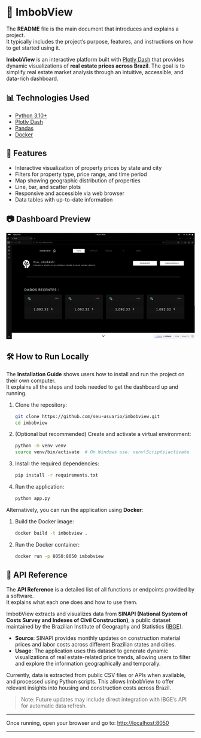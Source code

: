 # 🏡 ImbobView

The **README** file is the main document that introduces and explains a project.  
It typically includes the project’s purpose, features, and instructions on how to get started using it.

**ImbobView** is an interactive platform built with [Plotly Dash](https://dash.plotly.com/) that provides dynamic visualizations of **real estate prices across Brazil**. The goal is to simplify real estate market analysis through an intuitive, accessible, and data-rich dashboard.

## 📊 Technologies Used

- [Python 3.10+](https://www.python.org/)
- [Plotly Dash](https://dash.plotly.com/)
- [Pandas](https://pandas.pydata.org/)
- [Docker](https://www.docker.com/)

## 📌 Features

- Interactive visualization of property prices by state and city  
- Filters for property type, price range, and time period  
- Map showing geographic distribution of properties  
- Line, bar, and scatter plots  
- Responsive and accessible via web browser  
- Data tables with up-to-date information  

## 📷 Dashboard Preview

![Preview](src/app/assets/img/print_atual.png)

## 🛠️ How to Run Locally

The **Installation Guide** shows users how to install and run the project on their own computer.  
It explains all the steps and tools needed to get the dashboard up and running.

1. Clone the repository:
   ```bash
   git clone https://github.com/seu-usuario/imbobview.git
   cd imbobview
   ```

2. (Optional but recommended) Create and activate a virtual environment:
   ```bash
   python -m venv venv
   source venv/bin/activate  # On Windows use: venv\Scripts\activate
   ```

3. Install the required dependencies:
   ```bash
   pip install -r requirements.txt
   ```

4. Run the application:
   ```bash
   python app.py
   ```

Alternatively, you can run the application using **Docker**:

1. Build the Docker image:
   ```bash
   docker build -t imbobview .
   ```

2. Run the Docker container:
   ```bash
   docker run -p 8050:8050 imbobview
   ```
## 🔌 API Reference

The **API Reference** is a detailed list of all functions or endpoints provided by a software.  
It explains what each one does and how to use them.

ImbobView extracts and visualizes data from **SINAPI (National System of Costs Survey and Indexes of Civil Construction)**, a public dataset maintained by the Brazilian Institute of Geography and Statistics ([IBGE](https://www.ibge.gov.br/)).

- **Source**: SINAPI provides monthly updates on construction material prices and labor costs across different Brazilian states and cities.
- **Usage**: The application uses this dataset to generate dynamic visualizations of real estate-related price trends, allowing users to filter and explore the information geographically and temporally.

Currently, data is extracted from public CSV files or APIs when available, and processed using Python scripts. This allows ImbobView to offer relevant insights into housing and construction costs across Brazil.

> Note: Future updates may include direct integration with IBGE’s API for automatic data refresh.

---


Once running, open your browser and go to: [http://localhost:8050](http://localhost:8050)

---
